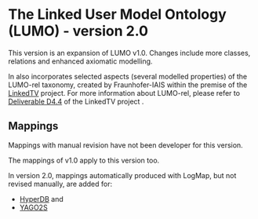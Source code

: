 # The Linked User Model Ontology (LUMO) - version 2.0
This version is an expansion of LUMO v1.0. Changes include more classes, relations and enhanced axiomatic modelling. 

In also incorporates selected aspects (several modelled properties) of the LUMO-rel taxonomy, 
created by Fraunhofer-IAIS within the premise of the [LinkedTV](https://www.linkedtv.eu/) project. 
For more information about LUMO-rel, please refer to [Deliverable D4.4](https://www.linkedtv.eu/wordpress/wp-content/uploads/2013/12/LinkedTV_D4.4.pdf)
 of the LinkedTV project .

## Mappings
Mappings with manual revision have not been developer for this version.

The mappings of v1.0 apply to this version too. 

In version 2.0, mappings automatically produced with LogMap, but not revised manually, are added for: 
- [HyperDB](https://wordpress.org/plugins/hyperdb/) and 
- [YAGO2S](https://www.mpi-inf.mpg.de/departments/databases-and-information-systems/research/yago-naga/yago/#c10444)
